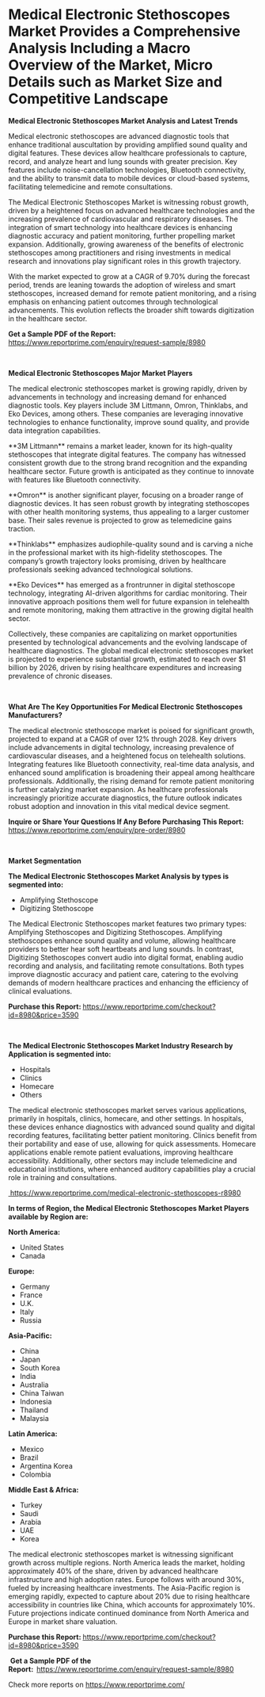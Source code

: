 <p><h1>Medical Electronic Stethoscopes Market Provides a Comprehensive Analysis Including a Macro Overview of the Market, Micro Details such as Market Size and Competitive Landscape</h1></p><p><strong>Medical Electronic Stethoscopes Market Analysis and Latest Trends</strong></p>
<p><p>Medical electronic stethoscopes are advanced diagnostic tools that enhance traditional auscultation by providing amplified sound quality and digital features. These devices allow healthcare professionals to capture, record, and analyze heart and lung sounds with greater precision. Key features include noise-cancellation technologies, Bluetooth connectivity, and the ability to transmit data to mobile devices or cloud-based systems, facilitating telemedicine and remote consultations.</p><p>The Medical Electronic Stethoscopes Market is witnessing robust growth, driven by a heightened focus on advanced healthcare technologies and the increasing prevalence of cardiovascular and respiratory diseases. The integration of smart technology into healthcare devices is enhancing diagnostic accuracy and patient monitoring, further propelling market expansion. Additionally, growing awareness of the benefits of electronic stethoscopes among practitioners and rising investments in medical research and innovations play significant roles in this growth trajectory.</p><p>With the market expected to grow at a CAGR of 9.70% during the forecast period, trends are leaning towards the adoption of wireless and smart stethoscopes, increased demand for remote patient monitoring, and a rising emphasis on enhancing patient outcomes through technological advancements. This evolution reflects the broader shift towards digitization in the healthcare sector.</p></p>
<p><strong>Get a Sample PDF of the Report:&nbsp;</strong> <a href="https://www.reportprime.com/enquiry/request-sample/8980?utm_campaign=2300&utm_medium=2&utm_source=Github&utm_content=ia&utm_term=20032025&utm_id=medical-electronic-stethoscopes">https://www.reportprime.com/enquiry/request-sample/8980</a></p>
<p>&nbsp;</p>
<p><strong>Medical Electronic Stethoscopes Major Market Players</strong></p>
<p><p>The medical electronic stethoscopes market is growing rapidly, driven by advancements in technology and increasing demand for enhanced diagnostic tools. Key players include 3M Littmann, Omron, Thinklabs, and Eko Devices, among others. These companies are leveraging innovative technologies to enhance functionality, improve sound quality, and provide data integration capabilities.</p><p>**3M Littmann** remains a market leader, known for its high-quality stethoscopes that integrate digital features. The company has witnessed consistent growth due to the strong brand recognition and the expanding healthcare sector. Future growth is anticipated as they continue to innovate with features like Bluetooth connectivity.</p><p>**Omron** is another significant player, focusing on a broader range of diagnostic devices. It has seen robust growth by integrating stethoscopes with other health monitoring systems, thus appealing to a larger customer base. Their sales revenue is projected to grow as telemedicine gains traction.</p><p>**Thinklabs** emphasizes audiophile-quality sound and is carving a niche in the professional market with its high-fidelity stethoscopes. The company’s growth trajectory looks promising, driven by healthcare professionals seeking advanced technological solutions.</p><p>**Eko Devices** has emerged as a frontrunner in digital stethoscope technology, integrating AI-driven algorithms for cardiac monitoring. Their innovative approach positions them well for future expansion in telehealth and remote monitoring, making them attractive in the growing digital health sector.</p><p>Collectively, these companies are capitalizing on market opportunities presented by technological advancements and the evolving landscape of healthcare diagnostics. The global medical electronic stethoscopes market is projected to experience substantial growth, estimated to reach over $1 billion by 2026, driven by rising healthcare expenditures and increasing prevalence of chronic diseases.</p></p>
<p>&nbsp;</p>
<p><strong>What Are The Key Opportunities For Medical Electronic Stethoscopes Manufacturers?</strong></p>
<p><p>The medical electronic stethoscope market is poised for significant growth, projected to expand at a CAGR of over 12% through 2028. Key drivers include advancements in digital technology, increasing prevalence of cardiovascular diseases, and a heightened focus on telehealth solutions. Integrating features like Bluetooth connectivity, real-time data analysis, and enhanced sound amplification is broadening their appeal among healthcare professionals. Additionally, the rising demand for remote patient monitoring is further catalyzing market expansion. As healthcare professionals increasingly prioritize accurate diagnostics, the future outlook indicates robust adoption and innovation in this vital medical device segment.</p></p>
<p><strong>Inquire or Share Your Questions If Any Before Purchasing This Report:</strong> <a href="https://www.reportprime.com/enquiry/pre-order/8980?utm_campaign=2300&utm_medium=2&utm_source=Github&utm_content=ia&utm_term=20032025&utm_id=medical-electronic-stethoscopes">https://www.reportprime.com/enquiry/pre-order/8980</a></p>
<p>&nbsp;</p>
<p><strong>Market Segmentation</strong></p>
<p><strong>The Medical Electronic Stethoscopes Market Analysis by types is segmented into:</strong></p>
<p><ul><li>Amplifying Stethoscope</li><li>Digitizing Stethoscope</li></ul></p>
<p><p>The Medical Electronic Stethoscopes market features two primary types: Amplifying Stethoscopes and Digitizing Stethoscopes. Amplifying stethoscopes enhance sound quality and volume, allowing healthcare providers to better hear soft heartbeats and lung sounds. In contrast, Digitizing Stethoscopes convert audio into digital format, enabling audio recording and analysis, and facilitating remote consultations. Both types improve diagnostic accuracy and patient care, catering to the evolving demands of modern healthcare practices and enhancing the efficiency of clinical evaluations.</p></p>
<p><strong>Purchase this Report:&nbsp;</strong><a href="https://www.reportprime.com/checkout?id=8980&price=3590&utm_campaign=2300&utm_medium=2&utm_source=Github&utm_content=ia&utm_term=20032025&utm_id=medical-electronic-stethoscopes">https://www.reportprime.com/checkout?id=8980&price=3590</a></p>
<p>&nbsp;</p>
<p><strong>The Medical Electronic Stethoscopes Market Industry Research by Application is segmented into:</strong></p>
<p><ul><li>Hospitals</li><li>Clinics</li><li>Homecare</li><li>Others</li></ul></p>
<p><p>The medical electronic stethoscopes market serves various applications, primarily in hospitals, clinics, homecare, and other settings. In hospitals, these devices enhance diagnostics with advanced sound quality and digital recording features, facilitating better patient monitoring. Clinics benefit from their portability and ease of use, allowing for quick assessments. Homecare applications enable remote patient evaluations, improving healthcare accessibility. Additionally, other sectors may include telemedicine and educational institutions, where enhanced auditory capabilities play a crucial role in training and consultations.</p></p>
<p><a href="https://www.reportprime.com/medical-electronic-stethoscopes-r8980?utm_campaign=2300&utm_medium=2&utm_source=Github&utm_content=ia&utm_term=20032025&utm_id=medical-electronic-stethoscopes">&nbsp;https://www.reportprime.com/medical-electronic-stethoscopes-r8980</a></p>
<p><strong>In terms of Region, the Medical Electronic Stethoscopes Market Players available by Region are:</strong></p>
<p>
    <p> <strong> North America: </strong>
        <ul>
            <li>United States</li>
            <li>Canada</li>
        </ul>
        </p> 
    <p> <strong> Europe: </strong>
        <ul>
            <li>Germany</li>
            <li>France</li>
            <li>U.K.</li>
            <li>Italy</li>
            <li>Russia</li>
        </ul>
        </p> 
    <p> <strong> Asia-Pacific: </strong>
        <ul>
            <li>China</li>
            <li>Japan</li>
            <li>South Korea</li>
            <li>India</li>
            <li>Australia</li>
            <li>China Taiwan</li>
            <li>Indonesia</li>
            <li>Thailand</li>
            <li>Malaysia</li>
        </ul>
        </p> 
    <p> <strong> Latin America: </strong>
        <ul>
            <li>Mexico</li>
            <li>Brazil</li>
            <li>Argentina Korea</li>
            <li>Colombia</li>
        </ul>
        </p> 
    <p> <strong> Middle East & Africa: </strong>
        <ul>
            <li>Turkey</li>
            <li>Saudi</li>
            <li>Arabia</li>
            <li>UAE</li>
            <li>Korea</li>
        </ul>
    </p>
    </p>
<p><p>The medical electronic stethoscopes market is witnessing significant growth across multiple regions. North America leads the market, holding approximately 40% of the share, driven by advanced healthcare infrastructure and high adoption rates. Europe follows with around 30%, fueled by increasing healthcare investments. The Asia-Pacific region is emerging rapidly, expected to capture about 20% due to rising healthcare accessibility in countries like China, which accounts for approximately 10%. Future projections indicate continued dominance from North America and Europe in market share valuation.</p></p>
<p><strong>Purchase this Report: </strong><a href="https://www.reportprime.com/checkout?id=8980&price=3590&utm_campaign=2300&utm_medium=2&utm_source=Github&utm_content=ia&utm_term=20032025&utm_id=medical-electronic-stethoscopes">https://www.reportprime.com/checkout?id=8980&price=3590</a></p>
<p>&nbsp;<strong>Get a Sample PDF of the Report:&nbsp;&nbsp;</strong><a href="https://www.reportprime.com/enquiry/request-sample/8980?utm_campaign=2300&utm_medium=2&utm_source=Github&utm_content=ia&utm_term=20032025&utm_id=medical-electronic-stethoscopes">https://www.reportprime.com/enquiry/request-sample/8980</a></p>
<p><strong></strong></p>
<p>Check more reports on <a href="https://www.reportprime.com/?utm_campaign=2300&utm_medium=2&utm_source=Github&utm_content=ia&utm_term=20032025&utm_id=medical-electronic-stethoscopes">https://www.reportprime.com/</a></p>